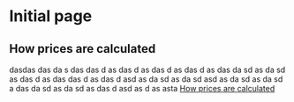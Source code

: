 # Initial page

## How prices are calculated


dasdas
das
da
s
das
das
d
as
das
d
as
das
d
as
das
d
as
das
da
sd
as
da
sd
as
das
d
as
das
das
d
as
das
d
asd
as
da
sd
as
da
sd
asd
as
da
sd
as
da
sd
a
das
da
sd
as
da
sd
as
das
d
asd
as
d
as
asta [How prices are calculated](#how-prices-are-calculated)

